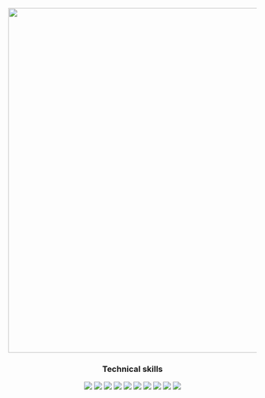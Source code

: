 <p align="center">
  <img src = "https://github.com/Joel252/Joel252/blob/main/banner.gif" width = "700px">
  
  <h3 align="center">Technical skills</h3>
  
  <p align="center">
    <img src = "https://img.shields.io/badge/-Python-3776ab?logo=Python&logoColor=fff"> <img src = "https://img.shields.io/badge/-Java-f80000?logo=Oracle&logoColor=fff">
    <img src = "https://img.shields.io/badge/-Html5-e34f26?logo=html5&logoColor=fff">
    <img src = "https://img.shields.io/badge/-Css3-1572b6?logo=css3&logoColor=fff"> 
    <img src = "https://img.shields.io/badge/-JavaScript-f7df1e?logo=JavaScript&logoColor=fff">
    <img src = "https://img.shields.io/badge/-MySQL-4479a1?logo=MySQL&logoColor=fff">
    <img src = "https://img.shields.io/badge/-Git-f05032?logo=Git&logoColor=fff">
    <img src = "https://img.shields.io/badge/-Sass-cc6699?logo=Sass&logoColor=fff">
    <img src = "https://img.shields.io/badge/-TypeScript-3178c6?logo=TypeScript&logoColor=fff">
    <img src = "https://img.shields.io/badge/-Figma-f24e1e?logo=Figma&logoColor=fff">
  </p>
</p>
